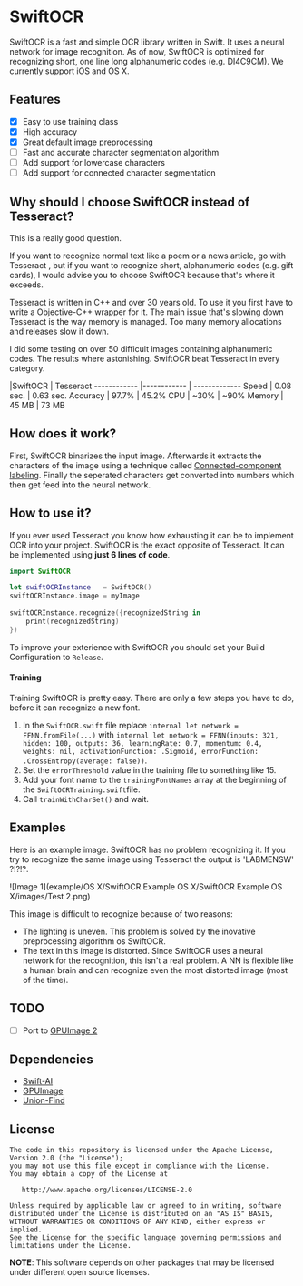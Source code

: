 # SwiftOCR

SwiftOCR is a fast and simple OCR library written in Swift. It uses a neural network for image recognition.
As of now, SwiftOCR is optimized for recognizing short, one line long alphanumeric codes (e.g. DI4C9CM). We currently  support iOS and OS X.

## Features
- [x] Easy to use training class
- [x] High accuracy
- [x] Great default image preprocessing
- [ ] Fast and accurate character segmentation algorithm
- [ ] Add support for lowercase characters
- [ ] Add support for connected character segmentation

## Why should I choose SwiftOCR instead of Tesseract?

This is a really good question. 

If you want to recognize normal text like a poem or a news article, go with Tesseract , but if you want to recognize short, alphanumeric codes (e.g. gift cards), I would advise you to choose SwiftOCR because that's where it exceeds.

Tesseract is written in C++ and over 30 years old. To use it you first have to write a Objective-C++ wrapper for it. The main issue that's slowing down Tesseract is the way memory is managed. Too many memory allocations and releases slow it down.


I did some testing on over 50 difficult images containing alphanumeric codes. The results where astonishing. SwiftOCR beat Tesseract in every category.

 |SwiftOCR | Tesseract
------------ |------------ | -------------
Speed | 0.08 sec. | 0.63 sec.
Accuracy | 97.7% | 45.2%
CPU | ~30% | ~90% 
Memory | 45 MB | 73 MB

## How does it work?

First, SwiftOCR binarizes the input image. Afterwards it extracts the characters of the image using a technique called [Connected-component labeling](https://en.wikipedia.org/wiki/Connected-component_labeling). Finally the seperated characters get converted into numbers which then get feed into the neural network.

## How to use it?

If you ever used Tesseract you know how exhausting it can be to implement OCR into your project. 
SwiftOCR is the exact opposite of Tesseract. It can be implemented using **just 6 lines of code**. 

```swift
import SwiftOCR

let swiftOCRInstance   = SwiftOCR()
swiftOCRInstance.image = myImage
    
swiftOCRInstance.recognize({recognizedString in
    print(recognizedString)
})
```

To improve your exterience with SwiftOCR you should set your Build Configuration to `Release`.

#### Training

Training SwiftOCR is pretty easy. There are only a few steps you have to do, before it can recognize a new font.

1. In the `SwiftOCR.swift` file replace `internal let network = FFNN.fromFile(...)` with `internal let network = FFNN(inputs: 321, hidden: 100, outputs: 36, learningRate: 0.7, momentum: 0.4, weights: nil, activationFunction: .Sigmoid, errorFunction: .CrossEntropy(average: false))`.
2. Set the `errorThreshold` value in the training file to something like 15.
3. Add your font name to the `trainingFontNames` array at the beginning of the `SwiftOCRTraining.swift`file.
4. Call `trainWithCharSet()` and wait.

## Examples

Here is an example image. SwiftOCR has no problem recognizing it. If you try to recognize the same image using Tesseract the output is 'LABMENSW' ?!?!?.

![Image 1](example/OS X/SwiftOCR Example OS X/SwiftOCR Example OS X/images/Test 2.png)

This image is difficult to recognize because of two reasons:
- The lighting is uneven. This problem is solved by the inovative preprocessing algorithm os SwiftOCR.
- The text in this image is distorted. Since SwiftOCR uses a neural network for the recognition, this isn't a real problem. A NN is flexible like a human brain and can recognize even the most distorted image (most of the time).

## TODO

- [ ] Port to [GPUImage 2](https://github.com/BradLarson/GPUImage2)

## Dependencies

* [Swift-AI](https://github.com/collinhundley/Swift-AI)
* [GPUImage](https://github.com/BradLarson/GPUImage)
* [Union-Find](https://github.com/hollance/swift-algorithm-club/tree/master/Union-Find)

## License

    The code in this repository is licensed under the Apache License, Version 2.0 (the "License");
    you may not use this file except in compliance with the License.
    You may obtain a copy of the License at

       http://www.apache.org/licenses/LICENSE-2.0

    Unless required by applicable law or agreed to in writing, software
    distributed under the License is distributed on an "AS IS" BASIS,
    WITHOUT WARRANTIES OR CONDITIONS OF ANY KIND, either express or implied.
    See the License for the specific language governing permissions and
    limitations under the License.

**NOTE**: This software depends on other packages that may be licensed under different open source licenses.
